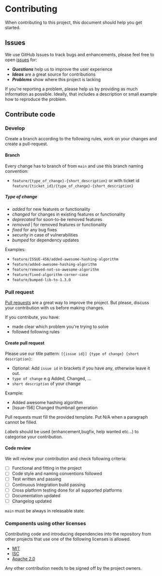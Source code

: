 [issues]: https://github.com/wmontwe/gradle-plugins/issues

[pull-request]: https://github.com/wmontwe/gradle-plugins/pulls

# Contributing

When contributing to this project, this document should help you get started.

## Issues

We use GitHub Issues to track bugs and enhancements, please feel free to open [issues][issues] for:

* _**Questions**_ help us to improve the user experience
* _**Ideas**_ are a great source for contributions
* _**Problems**_ show where this project is lacking

If you're reporting a problem, please help us by providing as much information as possible.
Ideally, that includes a description or small example how to reproduce the problem.

## Contribute code

### Develop

Create a branch according to the following rules, work on your changes and create a pull-request.

#### Branch

Every change has to branch of from `main` and use this branch naming convention:

* `feature/{type_of_change}-{short_description}` or with ticket
  id `feature/{ticket_id}/{type_of_change}-{short_description}`

##### Type of change

* *added* for new features or functionality
* *changed* for changes in existing features or functionality
* *deprecated* for soon-to-be removed features
* *removed* | for removed features or functionality
* *fixed* for any bug fixes
* *security* in case of vulnerabilities
* *bumped* for dependency updates

Examples:

- `feature/ISSUE-456/added-awesome-hashing-algorithm`
- `feature/added-awesome-hashing-algorithm`
- `feature/removed-not-so-awesome-algorithm`
- `feature/fixed-algorithm-corner-case`
- `feature/bumped-lib-to-1.3.0`

### Pull request

[Pull requests][pull-request] are a great way to improve the project. But please, discuss your
contribution with us before making changes.

If you contribute, you have:

* made clear which problem you're trying to solve
* followed following rules

#### Create pull request

Please use our title pattern: `[{issue id}] {type of change} {short description}`:

* Optional: Add `issue id` in brackets if you have any, otherwise leave it out.
* `type of change` e.g Added, Changed, ...
* `short description` of your change

Example:

* Added awesome hashing algorithm
* [Issue-156] Changed thumbnail generation

Pull requests must fill the provided template. Put N/A when a paragraph cannot be filled.

*Labels* should be used (enhancement,bugfix, help wanted etc...) to categorise your contribution.

#### Code review

We will review your contribution and check following criteria:

* [ ] Functional and fitting in the project
* [ ] Code style and naming conventions followed
* [ ] Test written and passing
* [ ] Continuous Integration build passing
* [ ] Cross platform testing done for all supported platforms
* [ ] Documentation updated
* [ ] Changelog updated

`main` must be always in releasable state.

### Components using other licenses

Contributing code and introducing dependencies into the repository from other projects that use one
of the following licenses is allowed.

* [MIT](https://opensource.org/licenses/MIT)
* [ISC](https://opensource.org/licenses/ISC)
* [Apache 2.0](https://opensource.org/licenses/Apache-2.0)

Any other contribution needs to be signed off by the project owners.

